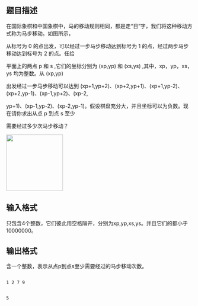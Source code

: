 ## 题目描述

<p></p>
<div>
 在国际象棋和中国象棋中，马的移动规则相同，都是走“日”字，我们将这种移动方式称为马步移动。如图所示，
</div>
<div>
 从标号为 0 的点出发，可以经过一步马步移动达到标号为 1 的点，经过两步马步移动达到标号为 2 的点。任给
</div>
<div>
 平面上的两点 p 和 s ,它们的坐标分别为 (xp,yp) 和 (xs,ys) ,其中，xp，yp，xs，ys 均为整数。从 (xp,yp) 
</div>
<div>
 出发经过一步马步移动可以达到 (xp+1,yp+2)、(xp+2,yp+1)、(xp+1,yp-2)、(xp+2,yp-1)、(xp-1,yp+2)、(xp-2,
</div>
<div>
 yp+1)、(xp-1,yp-2)、(xp-2,yp-1)。假设棋盘充分大，并且坐标可以为负数。现在请你求出从点 p 到点 s 至少
</div>
<div>
 需要经过多少次马步移动？
</div>
<div>
 <img src="https://s2.loli.net/2023/08/14/hW6dIJ5Mf2uLn9S.png" width="153" height="152" alt="">
</div>

## 输入格式

<p>只包含4个整数，它们彼此用空格隔开，分别为xp,yp,xs,ys。并且它们的都小于10000000。</p>

## 输出格式

<p>含一个整数，表示从点p到点s至少需要经过的马步移动次数。</p>

```input1
1 2 7 9
```
```output1
5
```
